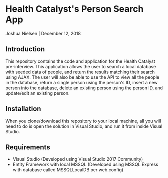 # Health Catalyst's Person Search App
Joshua Nielsen | December 12, 2018

## Introduction
This repository contains the code and application for the Health Catalyst pre-interview. This application allows the user to search a local database with seeded data of people, and return the results matching their search using AJAX. The user will also be able to use the API to view all the people in the database, return a single person using the person's ID, insert a new person into the database, delete an existing person using the person ID, and update/edit an existing person.

## Installation
When you clone/download this repository to your local machine, all you will need to do is open the solution in Visual Studio, and run it from inside Visual Studio.

## Requirements
* Visual Studio (Developed using Visual Studio 2017 Community)
* Entity Framework with local MSSQL (Developed using MSSQL Express with database called MSSQLLocalDB per web.config)
